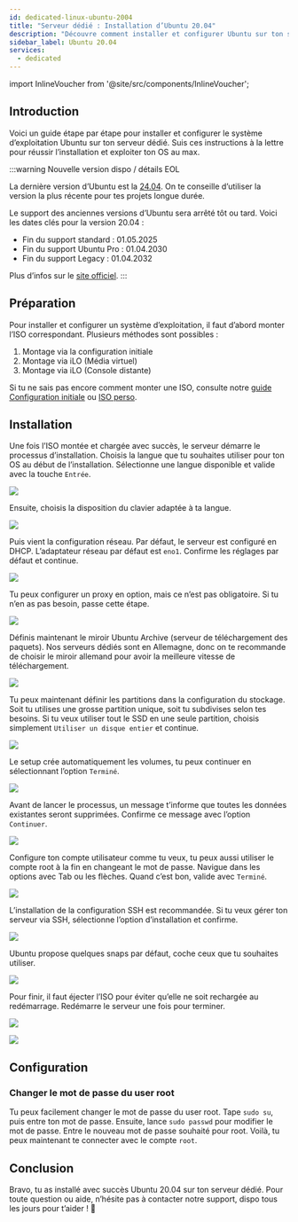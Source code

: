 ```yaml
---
id: dedicated-linux-ubuntu-2004
title: "Serveur dédié : Installation d’Ubuntu 20.04"
description: "Découvre comment installer et configurer Ubuntu sur ton serveur dédié pour des performances optimales et un support longue durée → En savoir plus maintenant"
sidebar_label: Ubuntu 20.04
services:
  - dedicated
---
```


import InlineVoucher from '@site/src/components/InlineVoucher';

## Introduction

Voici un guide étape par étape pour installer et configurer le système d’exploitation Ubuntu sur ton serveur dédié. Suis ces instructions à la lettre pour réussir l’installation et exploiter ton OS au max.



:::warning Nouvelle version dispo / détails EOL

La dernière version d’Ubuntu est la [24.04](dedicated-linux-ubuntu.md). On te conseille d’utiliser la version la plus récente pour tes projets longue durée.

Le support des anciennes versions d’Ubuntu sera arrêté tôt ou tard. Voici les dates clés pour la version 20.04 :

- Fin du support standard : 01.05.2025
- Fin du support Ubuntu Pro : 01.04.2030
- Fin du support Legacy : 01.04.2032

Plus d’infos sur le [site officiel](https://ubuntu.com/about/release-cycle).
:::


<InlineVoucher />

## Préparation

Pour installer et configurer un système d’exploitation, il faut d’abord monter l’ISO correspondant. Plusieurs méthodes sont possibles :

1. Montage via la configuration initiale
2. Montage via iLO (Média virtuel)
3. Montage via iLO (Console distante)

Si tu ne sais pas encore comment monter une ISO, consulte notre [guide Configuration initiale](dedicated-setup.md) ou [ISO perso](dedicated-iso.md).



## Installation

Une fois l’ISO montée et chargée avec succès, le serveur démarre le processus d’installation. Choisis la langue que tu souhaites utiliser pour ton OS au début de l’installation. Sélectionne une langue disponible et valide avec la touche `Entrée`. 

![](https://screensaver01.zap-hosting.com/index.php/s/yrHMNzstM23XZH6/preview)

Ensuite, choisis la disposition du clavier adaptée à ta langue. 

![](https://screensaver01.zap-hosting.com/index.php/s/x9kYGEWS5fy7Wjp/preview)

Puis vient la configuration réseau. Par défaut, le serveur est configuré en DHCP. L’adaptateur réseau par défaut est `eno1`. Confirme les réglages par défaut et continue. 

![](https://screensaver01.zap-hosting.com/index.php/s/6mr5kAKJQ39iJt5/preview)

Tu peux configurer un proxy en option, mais ce n’est pas obligatoire. Si tu n’en as pas besoin, passe cette étape. 

![](https://screensaver01.zap-hosting.com/index.php/s/tz97Ee8ZQkxAGGb/preview)

Définis maintenant le miroir Ubuntu Archive (serveur de téléchargement des paquets). Nos serveurs dédiés sont en Allemagne, donc on te recommande de choisir le miroir allemand pour avoir la meilleure vitesse de téléchargement.

![](https://screensaver01.zap-hosting.com/index.php/s/xNknNyWAbd5DnsZ/preview)

Tu peux maintenant définir les partitions dans la configuration du stockage. Soit tu utilises une grosse partition unique, soit tu subdivises selon tes besoins. Si tu veux utiliser tout le SSD en une seule partition, choisis simplement `Utiliser un disque entier` et continue.

![](https://screensaver01.zap-hosting.com/index.php/s/2dJ9oeMGjpWn6cZ/preview)

Le setup crée automatiquement les volumes, tu peux continuer en sélectionnant l’option `Terminé`.

![](https://screensaver01.zap-hosting.com/index.php/s/WXfzt57Rtm2SQLD/preview)

Avant de lancer le processus, un message t’informe que toutes les données existantes seront supprimées. Confirme ce message avec l’option `Continuer`. 

![](https://screensaver01.zap-hosting.com/index.php/s/L3YcGNbYWpMmaDj/preview)

Configure ton compte utilisateur comme tu veux, tu peux aussi utiliser le compte root à la fin en changeant le mot de passe. Navigue dans les options avec Tab ou les flèches. Quand c’est bon, valide avec `Terminé`.

![](https://screensaver01.zap-hosting.com/index.php/s/mqrjmF2ZmA2Qj9z/preview)

L’installation de la configuration SSH est recommandée. Si tu veux gérer ton serveur via SSH, sélectionne l’option d’installation et confirme.

![](https://screensaver01.zap-hosting.com/index.php/s/Xz3zzMdZ6C523ip/preview)

Ubuntu propose quelques snaps par défaut, coche ceux que tu souhaites utiliser.

![](https://screensaver01.zap-hosting.com/index.php/s/wcGiSwX935jXeex/preview)

Pour finir, il faut éjecter l’ISO pour éviter qu’elle ne soit rechargée au redémarrage. Redémarre le serveur une fois pour terminer.

![](https://screensaver01.zap-hosting.com/index.php/s/SzrxCtJTx2S8Nef/preview)



![](https://screensaver01.zap-hosting.com/index.php/s/x3BRLSepSDFnYGA/preview)



## Configuration



### Changer le mot de passe du user root

Tu peux facilement changer le mot de passe du user root. Tape `sudo su`, puis entre ton mot de passe. Ensuite, lance `sudo passwd` pour modifier le mot de passe. Entre le nouveau mot de passe souhaité pour root. Voilà, tu peux maintenant te connecter avec le compte `root`.



## Conclusion

Bravo, tu as installé avec succès Ubuntu 20.04 sur ton serveur dédié. Pour toute question ou aide, n’hésite pas à contacter notre support, dispo tous les jours pour t’aider ! 🙂






<InlineVoucher />